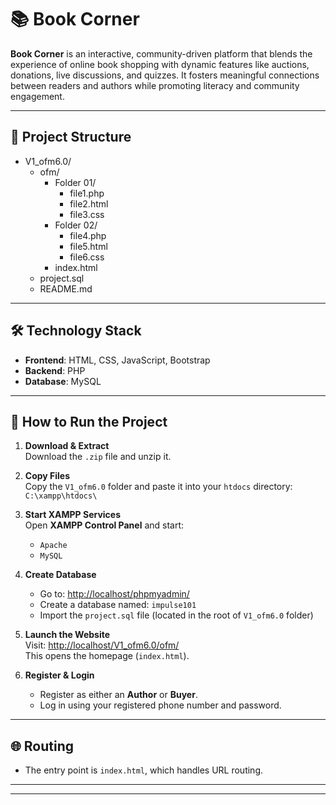 # 📚 Book Corner

**Book Corner** is an interactive, community-driven platform that blends the experience of online book shopping with dynamic features like auctions, donations, live discussions, and quizzes. It fosters meaningful connections between readers and authors while promoting literacy and community engagement.

---

## 📁 Project Structure
- V1_ofm6.0/
  - ofm/
    - Folder 01/
      - file1.php
      - file2.html
      - file3.css
    - Folder 02/
      - file4.php
      - file5.html
      - file6.css
    - index.html
  - project.sql
  - README.md



---

## 🛠️ Technology Stack

- **Frontend**: HTML, CSS, JavaScript, Bootstrap  
- **Backend**: PHP  
- **Database**: MySQL  

---

## 🚀 How to Run the Project

1. **Download & Extract**  
   Download the `.zip` file and unzip it.

2. **Copy Files**  
   Copy the `V1_ofm6.0` folder and paste it into your `htdocs` directory:  
   `C:\xampp\htdocs\`

3. **Start XAMPP Services**  
   Open **XAMPP Control Panel** and start:
   - `Apache`
   - `MySQL`

4. **Create Database**  
   - Go to: [http://localhost/phpmyadmin/](http://localhost/phpmyadmin/)
   - Create a database named: `impulse101`
   - Import the `project.sql` file (located in the root of `V1_ofm6.0` folder)

5. **Launch the Website**  
   Visit: [http://localhost/V1_ofm6.0/ofm/](http://localhost/V1_ofm6.0/ofm/)  
   This opens the homepage (`index.html`).

6. **Register & Login**  
   - Register as either an **Author** or **Buyer**.
   - Log in using your registered phone number and password.

---

## 🌐 Routing

- The entry point is `index.html`, which handles URL routing.

---


---
